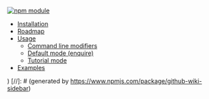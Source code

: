 [![npm module](https://rawgit.com/wiki/adriantanasa/github-wiki-sidebar/images/github-wiki-sidebar.svg)](https://www.npmjs.com/package/github-wiki-sidebar)

  * [Installation](./Installation)
  * [Roadmap](./Roadmap)
  * [Usage](./Usage)
    * [Command line modifiers](./Usage%3A-Command-line-modifiers)
    * [Default mode (enquire)](./Usage%3A-Default-mode-(enquire))
    * [Tutorial mode](./Usage%3A-Tutorial-mode)
  * [Examples](./Examples)

)
[//]: # (generated by https://www.npmjs.com/package/github-wiki-sidebar)
